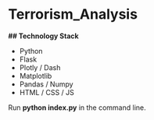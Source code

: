 # Terrorism_Analysis

**## Technology Stack**
* Python
* Flask
* Plotly / Dash
* Matplotlib
* Pandas / Numpy
* HTML / CSS / JS




Run   **python index.py**   in the command line.
